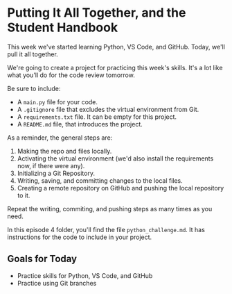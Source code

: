 # Putting It All Together, and the Student Handbook
This week we've started learning Python, VS Code, and GitHub. Today, we'll pull it all together.

We're going to create a project for practicing this week's skills. It's a lot like what you'll do for the code review tomorrow.

Be sure to include:
- A `main.py` file for your code.
- A `.gitignore` file that excludes the virtual environment from Git.
- A `requirements.txt` file. It can be empty for this project.
- A `README.md` file, that introduces the project.

As a reminder, the general steps are:
1. Making the repo and files locally.
2. Activating the virtual environment (we'd also install the requirements now, if there were any).
3. Initializing a Git Repository.
4. Writing, saving, and committing changes to the local files.
5. Creating a remote repository on GitHub and pushing the local repository to it.

Repeat the writing, commiting, and pushing steps as many times as you need.

In this episode 4 folder, you'll find the file `python_challenge.md`. It has instructions for the code to include in your project. 

## Goals for Today
- Practice skills for Python, VS Code, and GitHub
- Practice using Git branches
